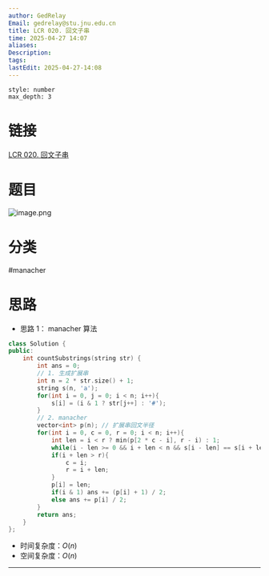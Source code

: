 ```yaml
---
author: GedRelay
Email: gedrelay@stu.jnu.edu.cn
title: LCR 020. 回文子串
time: 2025-04-27 14:07
aliases: 
Description: 
tags: 
lastEdit: 2025-04-27-14:08
---
```


```toc
style: number
max_depth: 3
```

# 链接
[LCR 020. 回文子串](https://leetcode.cn/problems/a7VOhD/) 

# 题目
![image.png](https://ged-pic-bed.oss-cn-guangzhou.aliyuncs.com/img/202504271408108.png)


# 分类
#manacher 

# 思路
- 思路 1：
manacher 算法

```cpp
class Solution {
public:
    int countSubstrings(string str) {
        int ans = 0;
        // 1. 生成扩展串
        int n = 2 * str.size() + 1;
        string s(n, 'a');
        for(int i = 0, j = 0; i < n; i++){
            s[i] = (i & 1 ? str[j++] : '#');
        }
        // 2. manacher
        vector<int> p(n); // 扩展串回文半径
        for(int i = 0, c = 0, r = 0; i < n; i++){
            int len = i < r ? min(p[2 * c - i], r - i) : 1;
            while(i - len >= 0 && i + len < n && s[i - len] == s[i + len]) len++;
            if(i + len > r){
                c = i;
                r = i + len;
            }
            p[i] = len;
            if(i & 1) ans += (p[i] + 1) / 2;
            else ans += p[i] / 2;
        }
        return ans;
    }
};
```


- 时间复杂度：${O\left( n \right)  }$ 
- 空间复杂度：${O\left( n \right)  }$ 


---

